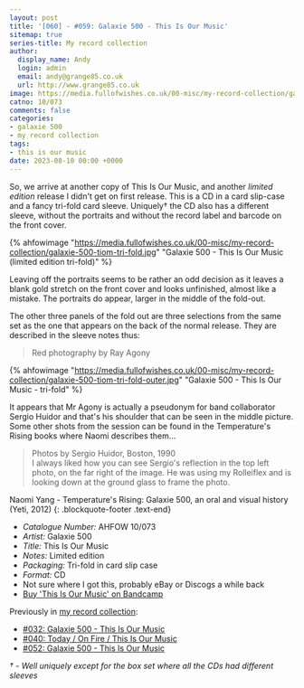 ```yaml
---
layout: post
title: '[060] - #059: Galaxie 500 - This Is Our Music'
sitemap: true
series-title: My record collection 
author:
  display_name: Andy
  login: admin
  email: andy@grange85.co.uk
  url: http://www.grange85.co.uk
image: https://media.fullofwishes.co.uk/00-misc/my-record-collection/galaxie-500-tiom-tri-fold.jpg
catno: 10/073
comments: false
categories:
- galaxie 500
- my record collection
tags:
- this is our music
date: 2023-08-10 00:00 +0000
---
```

So, we arrive at another copy of This Is Our Music, and another _limited edition_ release I didn't get on first release. This is a CD in a card slip-case and a fancy tri-fold card sleeve. Uniquely&dagger; the CD also has a different sleeve, without the portraits and without the record label and barcode on the front cover.

{% ahfowimage "https://media.fullofwishes.co.uk/00-misc/my-record-collection/galaxie-500-tiom-tri-fold.jpg" "Galaxie 500 - This Is Our Music (limited edition tri-fold)" %}

Leaving off the portraits seems to be rather an odd decision as it leaves a blank gold stretch on the front cover and looks unfinished, almost like a mistake. The portraits do appear, larger in the middle of the fold-out.

The other three panels of the fold out are three selections from the same set as the one that appears on the back of the normal release. They are described in the sleeve notes thus:

> Red photography by Ray Agony

{% ahfowimage "https://media.fullofwishes.co.uk/00-misc/my-record-collection/galaxie-500-tiom-tri-fold-outer.jpg" "Galaxie 500 - This Is Our Music - tri-fold" %}

It appears that Mr Agony is actually a pseudonym for band collaborator Sergio Huidor and that's his shoulder that can be seen in the middle picture. Some other shots from the session can be found in the Temperature's Rising books where Naomi describes them...

> Photos by Sergio Huidor, Boston, 1990  
> I always liked how you can see Sergio's reflection in the top left photo, on the far right of the image. He was using my Rolleiflex and is looking down at the ground glass to frame the photo.

Naomi Yang - Temperature's Rising: Galaxie 500, an oral and visual history (Yeti, 2012)
{: .blockquote-footer .text-end}



 - *Catalogue Number:* AHFOW 10/073
 - *Artist:* Galaxie 500
 - *Title:* This Is Our Music
 - *Notes:* Limited edition
 - *Packaging:* Tri-fold in card slip case
 - *Format:* CD
 - Not sure where I got this, probably eBay or Discogs a while back
 - [Buy 'This Is Our Music' on Bandcamp](https://galaxie500.bandcamp.com/album/this-is-our-music)

Previously in [my record collection](/category/my-record-collection):
 - [#032: Galaxie 500 - This Is Our Music](/2023/05/08/my-record-collection-032-galaxie-500-this-is-our-music/)
 - [#040: Today / On Fire / This Is Our Music](/2023/06/05/my-record-collection-040-today-on-fire-this-is-our-music/)
 - [#052: Galaxie 500 - This Is Our Music](/2023/07/17/my-record-collection-052-galaxie-500-this-is-our-music/)

_&dagger; - Well uniquely except for the box set where all the CDs had different sleeves_
